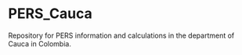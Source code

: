 # PERS_Cauca
Repository for PERS information and calculations in the department of Cauca in Colombia.
